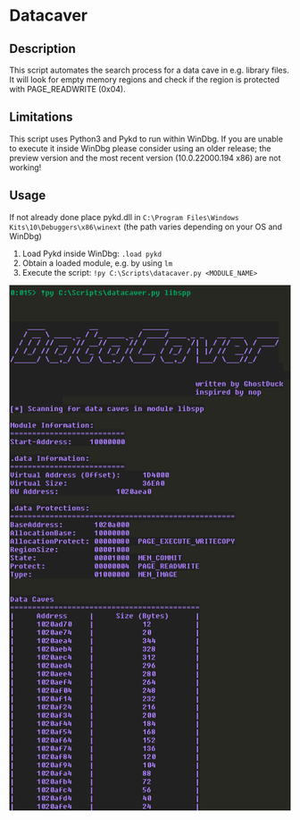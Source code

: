 # Datacaver

## Description
This script automates the search process for a data cave in e.g. library files. 
It will look for empty memory regions and check if the region is protected with PAGE_READWRITE (0x04).



## Limitations
This script uses Python3 and Pykd to run within WinDbg. If you are unable to execute it inside WinDbg please consider using an older release; the preview version and the most recent version (10.0.22000.194 x86) are not working!

## Usage

If not already done place pykd.dll in `C:\Program Files\Windows Kits\10\Debuggers\x86\winext` (the path varies depending on your OS and WinDbg)

1) Load Pykd inside WinDbg: `.load pykd` 
2) Obtain a loaded module, e.g. by using `lm`
3) Execute the script: `!py C:\Scripts\datacaver.py <MODULE_NAME>`

<center>
    <img src="images/DataCaverExample.png">
</center>

